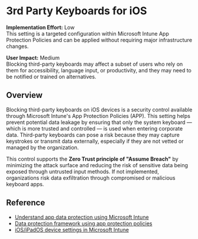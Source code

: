 # 3rd Party Keyboards for iOS

**Implementation Effort:** Low  
This setting is a targeted configuration within Microsoft Intune App Protection Policies and can be applied without requiring major infrastructure changes.

**User Impact:** Medium  
Blocking third-party keyboards may affect a subset of users who rely on them for accessibility, language input, or productivity, and they may need to be notified or trained on alternatives.

## Overview

Blocking third-party keyboards on iOS devices is a security control available through Microsoft Intune's App Protection Policies (APP). This setting helps prevent potential data leakage by ensuring that only the system keyboard — which is more trusted and controlled — is used when entering corporate data. Third-party keyboards can pose a risk because they may capture keystrokes or transmit data externally, especially if they are not vetted or managed by the organization.

This control supports the **Zero Trust principle of "Assume Breach"** by minimizing the attack surface and reducing the risk of sensitive data being exposed through untrusted input methods. If not implemented, organizations risk data exfiltration through compromised or malicious keyboard apps.

## Reference

- [Understand app data protection using Microsoft Intune](https://learn.microsoft.com/en-us/microsoft-365/solutions/apps-protect-data-protection?view=o365-worldwide)
- [Data protection framework using app protection policies](https://learn.microsoft.com/en-us/intune/intune-service/apps/app-protection-framework)
- [iOS/iPadOS device settings in Microsoft Intune](https://learn.microsoft.com/en-us/intune/intune-service/configuration/device-restrictions-ios)
